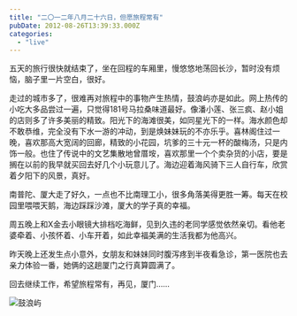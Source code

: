 ```yaml
---
title: "二〇一二年八月二十六日，但愿旅程常有"
pubDate: 2012-08-26T13:39:33.000Z
categories: 
  - "live"
---
```


五天的旅行很快就结束了，坐在回程的车厢里，慢悠悠地荡回长沙，暂时没有烦恼，脑子里一片空白，很好。

走过的城市多了，很难再对旅程中的事物产生热情，鼓浪屿亦是如此。网上热传的小吃大多品尝过一遍，只觉得181号马拉桑味道最好。像潘小莲、张三疯、赵小姐的店则多了许多美丽的精致。阳光下的海滩很美，如同星光下的一样。海水颜色却不敢恭维，完全没有下水一游的冲动，到是焕妹妹玩的不亦乐乎。喜林阁住过一晚，喜欢那高大宽阔的回廊，精致的小花园，坑爹的三十元一杯的酸梅汤，只是内饰一般。也住了传说中的文艺集散地曾厝垵，喜欢那里一个个卖杂货的小店，要是搁在以前的我早就买回去好几个小玩意儿了。海边迎着海风骑下三人自行车，欣赏着夕阳下的风景，真好。

南普陀、厦大走了好久，一点也不比南理工小，很多角落美得更胜一筹。每天在校园里喂喂天鹅，海边踩踩沙滩，厦大的学子真的幸福。

周五晚上和X金去小眼镜大排档吃海鲜，见到久违的老同学感觉依然亲切。看他老婆牵着、小孩怀着、小车开着，如此幸福美满的生活我都为他高兴。

昨天晚上还发生点小意外，女朋友和妹妹同时腹泻疼到半夜看急诊，第一医院也去亲力体验一番，她俩的这趟厦门之行真算圆满了。

回去继续工作，希望旅程常有，再见，厦门……

![](https://blog.liuweinan.com/wp-content/uploads/2012/08/20120822@厦门.jpg "鼓浪屿")